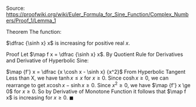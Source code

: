 # 

Source: https://proofwiki.org/wiki/Euler_Formula_for_Sine_Function/Complex_Numbers/Proof_1/Lemma_1

Theorem
The function:

$\dfrac {\sinh x} x$
is increasing for positive real $x$.


Proof
Let $\map f x = \dfrac {\sinh x} x$.
By Quotient Rule for Derivatives and Derivative of Hyperbolic Sine:

$\map {f'} x = \dfrac {x \cosh x - \sinh x} {x^2}$
From Hyperbolic Tangent Less than X, we have $\tanh x \le x$ for $x \ge 0$.
Since $\cosh x \ge 0$, we can rearrange to get $x \cosh x - \sinh x \ge 0$.
Since $x^2 \ge 0$, we have $\map {f'} x \ge 0$ for $x \ge 0$.
So by Derivative of Monotone Function it follows that $\map f x$ is increasing for $x \ge 0$.
$\blacksquare$





